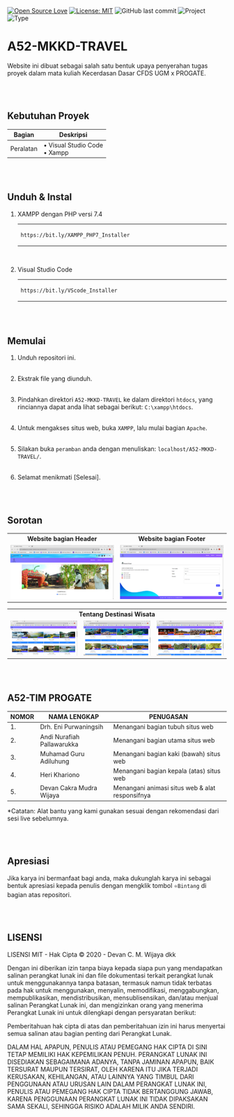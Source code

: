 [![Open Source Love](https://badges.frapsoft.com/os/v1/open-source.svg?style=flat)](https://github.com/ellerbrock/open-source-badges/)
[![License: MIT](https://img.shields.io/badge/License-MIT-blue.svg?logo=github&color=%23F7DF1E)](https://opensource.org/licenses/MIT)
![GitHub last commit](https://img.shields.io/github/last-commit/cakraawijaya/A52-MKKD-TRAVEL?logo=Codeforces&logoColor=white&color=%23F7DF1E)
![Project](https://img.shields.io/badge/Project-Website-light.svg?style=flat&logo=googlechrome&logoColor=white&color=%23F7DF1E)
![Type](https://img.shields.io/badge/Type-Bootcamp-light.svg?style=flat&logo=gitbook&logoColor=white&color=%23F7DF1E)

# A52-MKKD-TRAVEL
Website ini dibuat sebagai salah satu bentuk upaya penyerahan tugas proyek dalam mata kuliah Kecerdasan Dasar CFDS UGM x PROGATE.

<br><br>

## Kebutuhan Proyek
| Bagian | Deskripsi |
| --- | --- |
| Peralatan | • Visual Studio Code<br>• Xampp |

<br><br>

## Unduh & Instal
1. XAMPP dengan PHP versi 7.4

   <table><tr><td width="810">

   ```
   https://bit.ly/XAMPP_PHP7_Installer
   ```

   </td></tr></table><br>
   
2. Visual Studio Code

   <table><tr><td width="810">

   ```
   https://bit.ly/VScode_Installer
   ```

   </td></tr></table>

<br><br>

## Memulai
1. Unduh repositori ini.<br><br>

2. Ekstrak file yang diunduh.<br><br>

3. Pindahkan direktori ``` A52-MKKD-TRAVEL ``` ke dalam direktori ``` htdocs ```, yang rinciannya dapat anda lihat sebagai berikut: ``` C:\xampp\htdocs ```.<br><br>

4. Untuk mengakses situs web, buka ``` XAMPP ```, lalu mulai bagian ``` Apache ```.<br><br>

5. Silakan buka ``` peramban ``` anda dengan menuliskan: ``` localhost/A52-MKKD-TRAVEL/ ```.<br><br>

6. Selamat menikmati [Selesai].

<br><br>

## Sorotan
<table>
<tr>
<th width="420">Website bagian Header</th>
<th width="420">Website bagian Footer</th>
</tr>
<tr>
<td><img src="assets/documentation/Header.jpg" alt="header"></td>
<td><img src="assets/documentation/Footer.jpg" alt="footer"></td>
</tr>
</table>
<table>
<tr>
<th colspan="3">Tentang Destinasi Wisata</th>
</tr>
<tr>
<td width="280"><img src="assets/documentation/Destinations-1.jpg" alt="destinations-1"></td>
<td width="280"><img src="assets/documentation/Destinations-2.jpg" alt="destinations-2"></td>
<td width="280"><img src="assets/documentation/Destinations-3.jpg" alt="destinations-3"></td>
</tr>
</table>

<br><br>

## A52-TIM PROGATE
| NOMOR | NAMA LENGKAP | PENUGASAN |
| --- | --- | --- |
| 1. | Drh. Eni Purwaningsih | Menangani bagian tubuh situs web |
| 2. | Andi Nurafiah Pallawarukka | Menangani bagian utama situs web |
| 3. | Muhamad Guru Adiluhung | Menangani bagian kaki (bawah) situs web |
| 4. | Heri Khariono | Menangani bagian kepala (atas) situs web |
| 5. | Devan Cakra Mudra Wijaya | Menangani animasi situs web & alat responsifnya |

*Catatan: Alat bantu yang kami gunakan sesuai dengan rekomendasi dari sesi live sebelumnya.

<br><br>

## Apresiasi
Jika karya ini bermanfaat bagi anda, maka dukunglah karya ini sebagai bentuk apresiasi kepada penulis dengan mengklik tombol ``` ⭐Bintang ``` di bagian atas repositori.

<br><br>

## LISENSI 
LISENSI MIT - Hak Cipta © 2020 - Devan C. M. Wijaya dkk

Dengan ini diberikan izin tanpa biaya kepada siapa pun yang mendapatkan salinan perangkat lunak ini dan file dokumentasi terkait perangkat lunak untuk menggunakannya tanpa batasan, termasuk namun tidak terbatas pada hak untuk menggunakan, menyalin, memodifikasi, menggabungkan, mempublikasikan, mendistribusikan, mensublisensikan, dan/atau menjual salinan Perangkat Lunak ini, dan mengizinkan orang yang menerima Perangkat Lunak ini untuk dilengkapi dengan persyaratan berikut:

Pemberitahuan hak cipta di atas dan pemberitahuan izin ini harus menyertai semua salinan atau bagian penting dari Perangkat Lunak.

DALAM HAL APAPUN, PENULIS ATAU PEMEGANG HAK CIPTA DI SINI TETAP MEMILIKI HAK KEPEMILIKAN PENUH. PERANGKAT LUNAK INI DISEDIAKAN SEBAGAIMANA ADANYA, TANPA JAMINAN APAPUN, BAIK TERSURAT MAUPUN TERSIRAT, OLEH KARENA ITU JIKA TERJADI KERUSAKAN, KEHILANGAN, ATAU LAINNYA YANG TIMBUL DARI PENGGUNAAN ATAU URUSAN LAIN DALAM PERANGKAT LUNAK INI, PENULIS ATAU PEMEGANG HAK CIPTA TIDAK BERTANGGUNG JAWAB, KARENA PENGGUNAAN PERANGKAT LUNAK INI TIDAK DIPAKSAKAN SAMA SEKALI, SEHINGGA RISIKO ADALAH MILIK ANDA SENDIRI.
